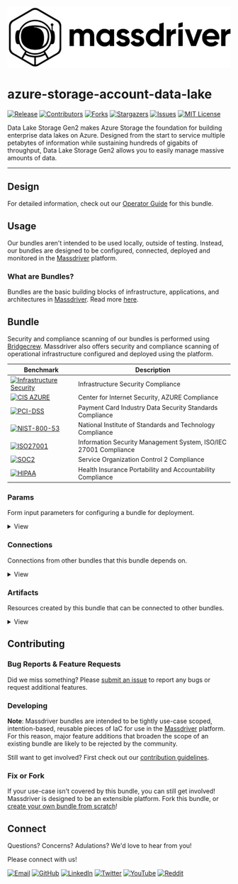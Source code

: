 [![Massdriver][logo]][website]

# azure-storage-account-data-lake

[![Release][release_shield]][release_url]
[![Contributors][contributors_shield]][contributors_url]
[![Forks][forks_shield]][forks_url]
[![Stargazers][stars_shield]][stars_url]
[![Issues][issues_shield]][issues_url]
[![MIT License][license_shield]][license_url]

Data Lake Storage Gen2 makes Azure Storage the foundation for building enterprise data lakes on Azure. Designed from the start to service multiple petabytes of information while sustaining hundreds of gigabits of throughput, Data Lake Storage Gen2 allows you to easily manage massive amounts of data.

---

## Design

For detailed information, check out our [Operator Guide](operator.mdx) for this bundle.

## Usage

Our bundles aren't intended to be used locally, outside of testing. Instead, our bundles are designed to be configured, connected, deployed and monitored in the [Massdriver][website] platform.

### What are Bundles?

Bundles are the basic building blocks of infrastructure, applications, and architectures in [Massdriver][website]. Read more [here](https://docs.massdriver.cloud/concepts/bundles).

## Bundle

<!-- COMPLIANCE:START -->

Security and compliance scanning of our bundles is performed using [Bridgecrew](https://www.bridgecrew.cloud/). Massdriver also offers security and compliance scanning of operational infrastructure configured and deployed using the platform.

| Benchmark                                                                                                                                                                                                                                                       | Description                        |
| --------------------------------------------------------------------------------------------------------------------------------------------------------------------------------------------------------------------------------------------------------------- | ---------------------------------- |
| [![Infrastructure Security](https://www.bridgecrew.cloud/badges/github/massdriver-cloud/azure-storage-account-data-lake/general)](https://www.bridgecrew.cloud/link/badge?vcs=github&fullRepo=massdriver-cloud%2Fazure-storage-account-data-lake&benchmark=INFRASTRUCTURE+SECURITY) | Infrastructure Security Compliance |
| [![CIS AZURE](https://www.bridgecrew.cloud/badges/github/massdriver-cloud/azure-storage-account-data-lake/cis_azure)](https://www.bridgecrew.cloud/link/badge?vcs=github&fullRepo=massdriver-cloud%2Fazure-storage-account-data-lake&benchmark=CIS+AZURE+V1.1) | Center for Internet Security, AZURE Compliance |
| [![PCI-DSS](https://www.bridgecrew.cloud/badges/github/massdriver-cloud/azure-storage-account-data-lake/pci)](https://www.bridgecrew.cloud/link/badge?vcs=github&fullRepo=massdriver-cloud%2Fazure-storage-account-data-lake&benchmark=PCI-DSS+V3.2) | Payment Card Industry Data Security Standards Compliance |
| [![NIST-800-53](https://www.bridgecrew.cloud/badges/github/massdriver-cloud/azure-storage-account-data-lake/nist)](https://www.bridgecrew.cloud/link/badge?vcs=github&fullRepo=massdriver-cloud%2Fazure-storage-account-data-lake&benchmark=NIST-800-53) | National Institute of Standards and Technology Compliance |
| [![ISO27001](https://www.bridgecrew.cloud/badges/github/massdriver-cloud/azure-storage-account-data-lake/iso)](https://www.bridgecrew.cloud/link/badge?vcs=github&fullRepo=massdriver-cloud%2Fazure-storage-account-data-lake&benchmark=ISO27001) | Information Security Management System, ISO/IEC 27001 Compliance |
| [![SOC2](https://www.bridgecrew.cloud/badges/github/massdriver-cloud/azure-storage-account-data-lake/soc2)](https://www.bridgecrew.cloud/link/badge?vcs=github&fullRepo=massdriver-cloud%2Fazure-storage-account-data-lake&benchmark=SOC2)| Service Organization Control 2 Compliance |
| [![HIPAA](https://www.bridgecrew.cloud/badges/github/massdriver-cloud/azure-storage-account-data-lake/hipaa)](https://www.bridgecrew.cloud/link/badge?vcs=github&fullRepo=massdriver-cloud%2Fazure-storage-account-data-lake&benchmark=HIPAA) | Health Insurance Portability and Accountability Compliance |

<!-- COMPLIANCE:END -->

### Params

Form input parameters for configuring a bundle for deployment.

<details>
<summary>View</summary>

<!-- PARAMS:START -->
## Properties

- **`account`** *(object)*
  - **`access_tier`** *(string)*: How frequently will the data be accessed? Hot data is accessed frequently, while cool data is accessed less frequently. Hot data is cheaper to write to, but costs more to store. Cool data is more expensive to write to, but costs less to store. Must be one of: `['Hot', 'Cool']`. Default: `Hot`.
  - **`region`** *(string)*: The region where the storage account will be created. **Cannot be changed after deployment**.
  - **`tier`** *(string)*: The performance tier of the storage account. **Premium storage accounts do not support geo-replication**. [Learn more](https://learn.microsoft.com/en-us/azure/storage/common/storage-account-overview). **Cannot be changed after deployment**. Must be one of: `['Standard', 'Premium']`. Default: `Standard`.
- **`monitoring`** *(object)*
  - **`mode`** *(string)*: Enable and customize Function App metric alarms. Default: `AUTOMATED`.
    - **One of**
      - Automated
      - Custom
      - Disabled
- **`redundancy`** *(object)*
  - **`data_protection`** *(integer)*: Set the number of days to allow data recovery if data is deleted (minimum 1, maximum 365). Minimum: `1`. Maximum: `365`. Default: `7`.
  - **`replication_type`** *(string)*
    - **One of**
      - Local-redundant storage
      - Geo-redundant storage
      - Geo-redundant storage (read-access)
      - Zone-redundant storage
      - Geo-zone-redundant storage
      - Geo-zone-redundant storage (read-access)
  - **`zone_redundancy`** *(boolean)*: Enable zone redundancy for the storage account. **Cannot be changed after deployment**. Default: `False`.
## Examples

  ```json
  {
      "__name": "Development",
      "redundancy": {
          "data_protection": true,
          "data_protection_days": 7
      }
  }
  ```

  ```json
  {
      "__name": "Production",
      "redundancy": {
          "data_protection": true,
          "data_protection_days": 365
      }
  }
  ```

<!-- PARAMS:END -->

</details>

### Connections

Connections from other bundles that this bundle depends on.

<details>
<summary>View</summary>

<!-- CONNECTIONS:START -->
## Properties

- **`azure_service_principal`** *(object)*: . Cannot contain additional properties.
  - **`data`** *(object)*
    - **`client_id`** *(string)*: A valid UUID field.

      Examples:
      ```json
      "123xyz99-ab34-56cd-e7f8-456abc1q2w3e"
      ```

    - **`client_secret`** *(string)*
    - **`subscription_id`** *(string)*: A valid UUID field.

      Examples:
      ```json
      "123xyz99-ab34-56cd-e7f8-456abc1q2w3e"
      ```

    - **`tenant_id`** *(string)*: A valid UUID field.

      Examples:
      ```json
      "123xyz99-ab34-56cd-e7f8-456abc1q2w3e"
      ```

  - **`specs`** *(object)*
<!-- CONNECTIONS:END -->

</details>

### Artifacts

Resources created by this bundle that can be connected to other bundles.

<details>
<summary>View</summary>

<!-- ARTIFACTS:START -->
## Properties

- **`azure_storage_account_data_lake`** *(object)*: . Cannot contain additional properties.
  - **`data`** *(object)*
    - **`infrastructure`** *(object)*
      - **`ari`** *(string)*: Azure Resource ID.

        Examples:
        ```json
        "/subscriptions/12345678-1234-1234-abcd-1234567890ab/resourceGroups/resource-group-name/providers/Microsoft.Network/virtualNetworks/network-name"
        ```

      - **`endpoint`** *(string)*: Azure Storage Account endpoint authentication. Cannot contain additional properties.

        Examples:
        ```json
        "https://storageaccount.blob.core.windows.net/"
        ```

        ```json
        "http://storageaccount.file.core.windows.net"
        ```

        ```json
        "abfs://filesystem.accountname.dfs.core.windows.net/"
        ```

        ```json
        "https://storageaccount.privatelink01.queue.core.windows.net/"
        ```

    - **`security`** *(object)*: Azure Security Configuration. Cannot contain additional properties.
      - **`iam`** *(object)*: IAM Roles And Scopes. Cannot contain additional properties.
        - **`^[a-z]+[a-z_]*[a-z]$`** *(object)*
          - **`role`**: Azure Role.

            Examples:
            ```json
            "Storage Blob Data Reader"
            ```

          - **`scope`** *(string)*: Azure IAM Scope.
  - **`specs`** *(object)*
    - **`azure`** *(object)*: .
      - **`region`** *(string)*: Select the Azure region you'd like to provision your resources in.
<!-- ARTIFACTS:END -->

</details>

## Contributing

<!-- CONTRIBUTING:START -->

### Bug Reports & Feature Requests

Did we miss something? Please [submit an issue](https://github.com/massdriver-cloud/azure-storage-account-data-lake/issues) to report any bugs or request additional features.

### Developing

**Note**: Massdriver bundles are intended to be tightly use-case scoped, intention-based, reusable pieces of IaC for use in the [Massdriver][website] platform. For this reason, major feature additions that broaden the scope of an existing bundle are likely to be rejected by the community.

Still want to get involved? First check out our [contribution guidelines](https://docs.massdriver.cloud/bundles/contributing).

### Fix or Fork

If your use-case isn't covered by this bundle, you can still get involved! Massdriver is designed to be an extensible platform. Fork this bundle, or [create your own bundle from scratch](https://docs.massdriver.cloud/bundles/development)!

<!-- CONTRIBUTING:END -->

## Connect

<!-- CONNECT:START -->

Questions? Concerns? Adulations? We'd love to hear from you!

Please connect with us!

[![Email][email_shield]][email_url]
[![GitHub][github_shield]][github_url]
[![LinkedIn][linkedin_shield]][linkedin_url]
[![Twitter][twitter_shield]][twitter_url]
[![YouTube][youtube_shield]][youtube_url]
[![Reddit][reddit_shield]][reddit_url]

<!-- markdownlint-disable -->

[logo]: https://raw.githubusercontent.com/massdriver-cloud/docs/main/static/img/logo-with-logotype-horizontal-400x110.svg

[docs]: https://docs.massdriver.cloud/?utm_source=github&utm_medium=readme&utm_campaign=azure-storage-account-data-lake&utm_content=docs
[website]: https://www.massdriver.cloud/?utm_source=github&utm_medium=readme&utm_campaign=azure-storage-account-data-lake&utm_content=website
[github]: https://github.com/massdriver-cloud?utm_source=github&utm_medium=readme&utm_campaign=azure-storage-account-data-lake&utm_content=github
[slack]: https://massdriverworkspace.slack.com/?utm_source=github&utm_medium=readme&utm_campaign=azure-storage-account-data-lake&utm_content=slack
[linkedin]: https://www.linkedin.com/company/massdriver/?utm_source=github&utm_medium=readme&utm_campaign=azure-storage-account-data-lake&utm_content=linkedin

[contributors_shield]: https://img.shields.io/github/contributors/massdriver-cloud/azure-storage-account-data-lake.svg?style=for-the-badge
[contributors_url]: https://github.com/massdriver-cloud/azure-storage-account-data-lake/graphs/contributors
[forks_shield]: https://img.shields.io/github/forks/massdriver-cloud/azure-storage-account-data-lake.svg?style=for-the-badge
[forks_url]: https://github.com/massdriver-cloud/azure-storage-account-data-lake/network/members
[stars_shield]: https://img.shields.io/github/stars/massdriver-cloud/azure-storage-account-data-lake.svg?style=for-the-badge
[stars_url]: https://github.com/massdriver-cloud/azure-storage-account-data-lake/stargazers
[issues_shield]: https://img.shields.io/github/issues/massdriver-cloud/azure-storage-account-data-lake.svg?style=for-the-badge
[issues_url]: https://github.com/massdriver-cloud/azure-storage-account-data-lake/issues
[release_url]: https://github.com/massdriver-cloud/azure-storage-account-data-lake/releases/latest
[release_shield]: https://img.shields.io/github/release/massdriver-cloud/azure-storage-account-data-lake.svg?style=for-the-badge
[license_shield]: https://img.shields.io/github/license/massdriver-cloud/azure-storage-account-data-lake.svg?style=for-the-badge
[license_url]: https://github.com/massdriver-cloud/azure-storage-account-data-lake/blob/main/LICENSE

[email_url]: mailto:support@massdriver.cloud
[email_shield]: https://img.shields.io/badge/email-Massdriver-black.svg?style=for-the-badge&logo=mail.ru&color=000000
[github_url]: mailto:support@massdriver.cloud
[github_shield]: https://img.shields.io/badge/follow-Github-black.svg?style=for-the-badge&logo=github&color=181717
[linkedin_url]: https://linkedin.com/in/massdriver-cloud
[linkedin_shield]: https://img.shields.io/badge/follow-LinkedIn-black.svg?style=for-the-badge&logo=linkedin&color=0A66C2

[twitter_url]: https://twitter.com/massdriver?utm_source=github&utm_medium=readme&utm_campaign=azure-storage-account-data-lake&utm_content=twitter
[twitter_shield]: https://img.shields.io/badge/follow-Twitter-black.svg?style=for-the-badge&logo=twitter&color=1DA1F2
[discourse_url]: https://community.massdriver.cloud?utm_source=github&utm_medium=readme&utm_campaign=azure-storage-account-data-lake&utm_content=discourse
[discourse_shield]: https://img.shields.io/badge/join-Discourse-black.svg?style=for-the-badge&logo=discourse&color=000000
[youtube_url]: https://www.youtube.com/channel/UCfj8P7MJcdlem2DJpvymtaQ
[youtube_shield]: https://img.shields.io/badge/subscribe-Youtube-black.svg?style=for-the-badge&logo=youtube&color=FF0000
[reddit_url]: https://www.reddit.com/r/massdriver
[reddit_shield]: https://img.shields.io/badge/subscribe-Reddit-black.svg?style=for-the-badge&logo=reddit&color=FF4500

<!-- markdownlint-restore -->

<!-- CONNECT:END -->
